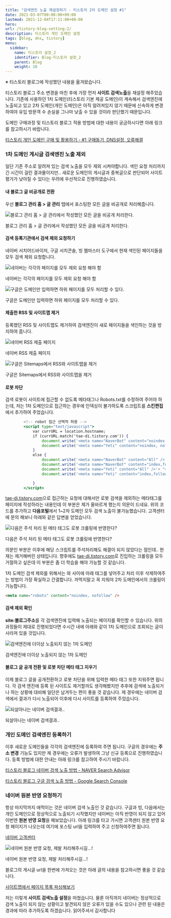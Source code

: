 ```yaml
---
title: "검색엔진 노출 재설정하기 - 티스토리 2차 도메인 설정 #1"
date: 2021-03-07T00:00:00+09:00
lastmod: 2021-12-04T17:11:00+09:00
hero: 
url: /tistory-blog-setting-2/
description: 티스토리 개인 도메인 설정
tags: [blog, dns, tistory]
menu:
  sidebar:
    name: 티스토리 설정_2
    identifier: Blog-티스토리 설정_2
    parent: Blog
    weight: 10
---
```



※ 티스토리 블로그에 작성했던 내용을 옮겨왔습니다.

티스토리 블로그 주소 변경을 마친 후에 가장 먼저 **사이트 검색노출**을 재설정 해주었습니다. 기존에 사용하던 1차 도메인(티스토리 기본 제공 도메인)이 계속해서 검색엔진에 노출되고 있고 2차 도메인(개인 도메인)은 아직 알려져있지 않기 때문에 신속하게 변경하여야 유입 방문객 수 손실을 그나마 낮출 수 있을 것이라 판단했기 때문입니다. 

도메인 구매과정 및 티스토리 블로그 적용 방법에 대한 내용이 궁금하시다면 아래 링크를 참고하시기 바랍니다.

[티스토리 개인 도메인 구매 및 활용하기 - #1 구매동기, DNS설정, 오류해결](https://taedi.net/41)

### 1차 도메인 게시글 검색엔진 노출 제외

일단 기존 주소로 알려져 있는 검색 노출을 모두 제외 시켜야합니다. 색인 요청 처리까지 긴 시간이 걸린 결과물이지만.. 새로운 도메인의 게시글과 중복글으로 판단되어 사이트 평가가 낮아질 수 있다는 우려에 우선적으로 진행하였습니다.

#### 내 블로그 글 비공개로 전환

우선 **블로그 관리 홈 >  글 관리** 탭에서 포스팅한 모든 글을 비공개로 처리해줍니다.  

![블로그 관리 홈 > 글 관리에서 작성했던 모든 글을 비공개 처리한다.](images/pic-0009.png)

블로그 관리 홈 > 글 관리에서 작성했던 모든 글을 비공개 처리한다.

#### 검색 등록기관에서 검색 제외 요청하기

네이버 서치어드바이저, 구글 서치콘솔, 빙 웹마스터 도구에서 현재 색인된 페이지들을 모두 검색 제외 요청합니다. 

![네이버는 각각의 페이지를 모두 제외 요청 해야 함](images/pic-0007.png)

네이버는 각각의 페이지를 모두 제외 요청 해야 함

![구글은 도메인만 입력하면 하위 페이지를 모두 처리할 수 있다.](images/pic-0003.png)

구글은 도메인만 입력하면 하위 페이지를 모두 처리할 수 있다.

#### 제출한 RSS 및 사이트맵 제거

등록했던 RSS 및 사이트맵도 제거하여 검색엔진이 새로 페이지들을 색인하는 것을 방지하여 줍니다.

![네이버 RSS 제출 페이지](images/pic-0005.png)

네이버 RSS 제출 페이지

![구글은 Sitemaps에서 RSS와 사이트맵을 제거](images/pic-0002.png)

구글은 Sitemaps에서 RSS와 사이트맵을 제거

#### 로봇 차단

검색 로봇이 사이트에 접근할 수 없도록 메타태그나 Robots.txt를 수정하여 주어야 하는데, 저는 1차 도메인으로 접근하는 경우에 인덱싱이 불가하도록 스크립트를 **스킨편집**에서 추가하여 주었습니다.

```jsx
		<!-- robot 접근 선택적 허용 -->
		<script type="text/javascript">
			var currURL = location.hostname;
			if (currURL.match('tae-di.tistory.com')) {
				document.write('<meta name="NaverBot" content="noindex, nofollow" />'+ "<br>");
				document.write('<meta name="Yeti" content="noindex, nofollow" />'+ "<br>");
			}
			else {
				document.write('<meta name="NaverBot" content="All" />'+ "<br>");
				document.write('<meta name="NaverBot" content="index,follow" />'+ "<br>");
				document.write('<meta name="Yeti" content="All" />'+ "<br>");
				document.write('<meta name="Yeti" content="index,follow" />'+ "<br>");

			}
		</script>

```

[tae-di.tistory.com](https://taedi.net)으로 접근하는 요청에 대해서만 로봇 검색을 제외하는 메타태그를 페이지에 작성하라는 내용인데 이 부분은 제가 올바르게 했는지 의문이 드네요. 위의 코드를 추가하고 **다음포털**에서 1~2차 도메인 모두 검색 노출이 불가능했습니다. 고객센터에 문의 해보니 아래와 같은 답변을 얻었습니다.

![다음은 주석 처리 된 메타 태그도 로봇 크롤링에 반영한다? ](images/pic-0004.png)

다음은 주석 처리 된 메타 태그도 로봇 크롤링에 반영한다? 

 

의문인 부분은 이후에 해당 스크립트를 주석처리해도 해결이 되지 않았다는 점인데.. 현재는 제거해버린 상태입니다. 향후에도 [tae-di.tistory.com](https://taedi.net)로 진입하는 크롤링을 모두 거절하고 싶은데 이 부분은 좀 더 학습을 해야 가능할 것 같습니다.

1차 도메인 검색 제외를 위해서는 <head>와 </head> 사이에 아래 태그를 넣어주고 처리 이후 삭제하여주는 방법이 가장 확실하고 간결합니다. 까먹지말고 꼭 지워야 2차 도메인에서의 크롤링이 가능합니다.

```html
<meta name="robots" content="noindex, nofollow" />
```

#### 검색 제외 확인

**site:블로그주소**를 각 검색엔진에 입력해 노출되는 페이지를 확인할 수 있습니다. 위의 과정들이 제대로 진행되었다면 수시간 내에 아래와 같이 1차 도메인으로 조회되는 글이 사라져 있을 것입니다.

![검색엔진에 더이상 노출되지 않는 1차 도메인](images/pic-0008.png)

검색엔진에 더이상 노출되지 않는 1차 도메인

#### 블로그 글 공개 전환 및 로봇 차단 메타 태그 지우기

이제 블로그 글을 공개전환하고 로봇 차단을 위해 입력한 메타 태그 또한 지워주면 됩니다. 각 검색 엔진에 등록 된 사이트도 제거할까도 생각해봤지만 추후에 검색에 노출되거나 하는 상황에 대비해 일단은 남겨두는 편이 좋을 것 같습니다. 제 경우에는 네이버 검색에서 결과가 다시 노출되어 이후에 다시 사이트를 등록하여 주었습니다.

![되살아나는 네이버 검색결과..](images/pic-0006.png)

되살아나는 네이버 검색결과..

### 개인 도메인 검색엔진 등록하기

이후 새로운 도메인들을 각각의 검색엔진에 등록하여 주면 됩니다. 구글의 경우에는 **주소 변경** 기능도 있지만 제 경우에는 오류가 발생하여 그냥 신규 등록으로 진행하였습니다. 등록 방법에 대한 안내는 아래 링크를 참고하여 주시기 바랍니다.

[티스토리 블로그 네이버 검색 노출 방법 - NAVER Search Advisor](https://taedi.net/6)

[티스토리 블로그 구글 검색 노출 방법 - Google Search Console](https://taedi.net/7)

### 네이버 원본 반영 요청하기

항상 마지막까지 애먹이는 것은 네이버 검색 노출인 것 같습니다. 구글과 빙, 다음에서는 개인 도메인으로 정상적으로 노출되기 시작했지만 네이버는 아직 반영이 되지 않고 있어 이번엔 **원본 반영 요청**을 해보았습니다. 아래 링크를 타고 가시면 고객센터 원본 반영 요청 페이지가 나오는데 여기에 포스팅 url을 입력하여 주고 신청하여주면 됩니다.

[네이버 고객센터](https://help.naver.com/support/contents/contents.help?serviceNo=606&categoryNo=2018#)

![네이버 원본 반영 요청, 제발 처리해주시길...!](images/pic-0001.png)

네이버 원본 반영 요청, 제발 처리해주시길...!

블로그의 게시글 url을 한번에 가져오는 것은 아래 글의 내용을 참고하시면 좋을 것 같습니다.

[사이트맵에서 페이지 목록 파싱해보기](https://taedi.net/22)

저는 이렇게 **사이트 검색노출 설정**을 마쳤습니다. 물론 아직까지 네이버는 정상적으로 검색 노출이 되지 않는 상황이고 발견되지 않은 오류가 있을 수도 있으나 관련 된 내용은 경과에 따라 추가하도록 하겠습니다. 읽어주셔서 감사합니다